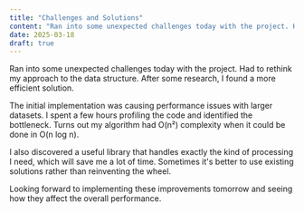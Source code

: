 ```yaml
---
title: "Challenges and Solutions"
content: "Ran into some unexpected challenges today with the project. Had to rethink my approach to the data structure. After some research, I found a more efficient solution."
date: 2025-03-18
draft: true
---
```


Ran into some unexpected challenges today with the project. Had to rethink my approach to the data structure. After some research, I found a more efficient solution.

The initial implementation was causing performance issues with larger datasets. I spent a few hours profiling the code and identified the bottleneck. Turns out my algorithm had O(n²) complexity when it could be done in O(n log n).

I also discovered a useful library that handles exactly the kind of processing I need, which will save me a lot of time. Sometimes it's better to use existing solutions rather than reinventing the wheel.

Looking forward to implementing these improvements tomorrow and seeing how they affect the overall performance.
